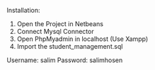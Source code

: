 Installation:

1. Open the Project in Netbeans
2. Connect Mysql Connector
3. Open PhpMyadmin in localhost (Use Xampp)
4. Import the student_management.sql

Username: salim
Password: salimhosen
